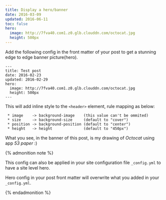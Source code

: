 ```yaml
---
title: Display a hero/banner
date: 2016-03-09
updated: 2016-06-11
toc: false
hero:
  image: http://7fva40.com1.z0.glb.clouddn.com/octocat.jpg
  height: 500px
---
```


Add the following config in the front matter of your post to get a stunning edge to edge banner picture(hero).

```
---
title: Test post
date: 2016-02-23
updated: 2016-02-29
hero:
  image: http://7fva40.com1.z0.glb.clouddn.com/octocat.jpg
  height: 500px
---
```

This will add inline style to the `<header>` element, rule mapping as below:

```
 * image    -> background-image    (this value can't be ommited)
 * size     -> background-size     (default to "cover")
 * position -> background-position (default to "center")
 * height   -> height              (default to "450px")
```

What you see, in the banner of this post, is my drawing of *Octocat* using app *53 paper* :)

{% admonition note %}

This config can also be applied in your site configuration file `_config.yml` to have a site level hero.

Hero config in your post front matter will overwrite what you added in your `_config.yml`.

{% endadmonition %}
